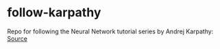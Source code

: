 # follow-karpathy
Repo for following the Neural Network tutorial series by Andrej Karpathy: [Source](https://www.youtube.com/watch?v=VMj-3S1tku0&amp;list=PLAqhIrjkxbuWI23v9cThsA9GvCAUhRvKZ&amp;ab_channel=AndrejKarpathy)
